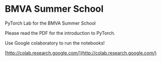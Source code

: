 # BMVA Summer School
PyTorch Lab for the BMVA Summer School

Please read the PDF for the introduction to PyTorch.

Use Google colaboratory to run the notebooks!

[http://colab.research.google.com/](http://colab.research.google.com/)
